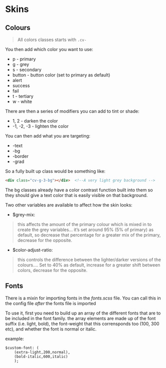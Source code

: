 # Skins 

## Colours 

> All colors classes starts with ```.cv-```

You then add which color you want to use:

* p - primary
* g - grey
* s - secondary
* button - button color (set to primary as default)
* alert
* success
* fail
* t - tertiary
* w - white

There are then a series of modifiers you can add to tint or shade:

* 1, 2 - darken the color
* -1, -2, -3 - lighten the color

You can then add what you are targeting:

* -text
* -bg
* -border
* -grad

So a fully built up class would be something like:

``` html
<div class="cv-g-3-bg"></div>  <!--A very light grey background -->
```
The bg classes already have a color contrast function built into them so they should give a text color that is easily visible on that background.

Two other variables are available to affect how the skin looks:

* $grey-mix:
> this affects the amount of the primary colour which is mixed in to create the grey variables… it’s set around 95% (5% of primary) as default,  so decrease that percentage for a greater mix of the primary, decrease for the opposite.

* $color-adjust-ratio:
> this controls the difference between the lighter/darker versions of the colours…. Set to 40% as default, increase for a greater shift between colors, decrease for the opposite.


## Fonts

There is a mixin for importing fonts in the _fonts.scss_ file.  You can call this in the config file _after_ the fonts file is imported

To use it, first you need to build up an array of the different fonts that are to be included in the font family.  the array elements are made up of the font suffix (i.e. light, bold), the font-weight that this corrensponds too (100, 300 etc), and whether the font is normal or italic.

example:

```
$custom-font: (
	(extra-light,200,normal),
	(bold-italic,600,italic)
	);
````






